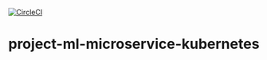 [![CircleCI](https://circleci.com/gh/hujinxinchengdu/project-ml-microservice-kubernetes.svg?style=svg)](https://circleci.com/gh/hujinxinchengdu/project-ml-microservice-kubernetes)

# project-ml-microservice-kubernetes
